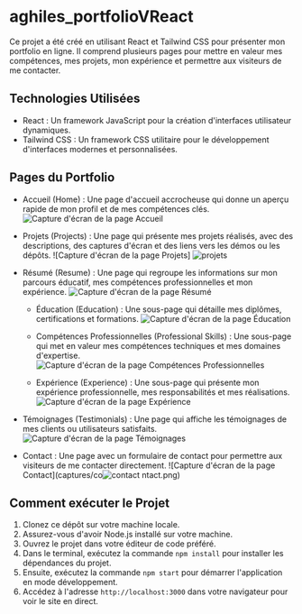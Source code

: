 
# aghiles_portfolioVReact 

Ce projet a été créé en utilisant React et Tailwind CSS pour présenter mon portfolio en ligne. Il comprend plusieurs pages pour mettre en valeur mes compétences, mes projets, mon expérience et permettre aux visiteurs de me contacter.

## Technologies Utilisées

- React : Un framework JavaScript pour la création d'interfaces utilisateur dynamiques.
- Tailwind CSS : Un framework CSS utilitaire pour le développement d'interfaces modernes et personnalisées.

## Pages du Portfolio

- Accueil (Home) : Une page d'accueil accrocheuse qui donne un aperçu rapide de mon profil et de mes compétences clés.
  ![Capture d'écran de la page Accueil](https://github.com/djadounAghiles/aghiles_portfoliovReact/assets/136774766/555e0483-4a29-41eb-adef-7df9699f6de9)


- Projets (Projects) : Une page qui présente mes projets réalisés, avec des descriptions, des captures d'écran et des liens vers les démos ou les dépôts.
  ![Capture d'écran de la page Projets]
![projets](https://github.com/djadounAghiles/aghiles_portfoliovReact/assets/136774766/a866e850-1fb0-46d9-8965-0df79988b5bd)

- Résumé (Resume) : Une page qui regroupe les informations sur mon parcours éducatif, mes compétences professionnelles et mon expérience.
  ![Capture d'écran de la page Résumé](https://github.com/djadounAghiles/aghiles_portfoliovReact/assets/136774766/03f8964c-d9a7-48b0-b3af-42960241b86d)


  - Éducation (Education) : Une sous-page qui détaille mes diplômes, certifications et formations.
    ![Capture d'écran de la page Éducation](https://github.com/djadounAghiles/aghiles_portfoliovReact/assets/136774766/5f198571-abec-4ddf-abec-18477a1f4215)


  - Compétences Professionnelles (Professional Skills) : Une sous-page qui met en valeur mes compétences techniques et mes domaines d'expertise.
    ![Capture d'écran de la page Compétences Professionnelles](https://github.com/djadounAghiles/aghiles_portfoliovReact/assets/136774766/df43a32a-50e9-4639-9fa5-da437bbe44a1)


  - Expérience (Experience) : Une sous-page qui présente mon expérience professionnelle, mes responsabilités et mes réalisations.
    ![Capture d'écran de la page Expérience](https://github.com/djadounAghiles/aghiles_portfoliovReact/assets/136774766/10f2a9c2-da9a-490a-b4e6-079fad0606da)


- Témoignages (Testimonials) : Une page qui affiche les témoignages de mes clients ou utilisateurs satisfaits.
  ![Capture d'écran de la page Témoignages](https://github.com/djadounAghiles/aghiles_portfoliovReact/assets/136774766/fc594571-8d4d-4f23-8819-b3fd81d9ae88)


- Contact : Une page avec un formulaire de contact pour permettre aux visiteurs de me contacter directement.
  ![Capture d'écran de la page Contact](captures/co![contact](https://github.com/djadounAghiles/aghiles_portfoliovReact/assets/136774766/18ecbd65-e6fd-42dd-b52e-c2eecda2ab94)
ntact.png)

## Comment exécuter le Projet

1. Clonez ce dépôt sur votre machine locale.
2. Assurez-vous d'avoir Node.js installé sur votre machine.
3. Ouvrez le projet dans votre éditeur de code préféré.
4. Dans le terminal, exécutez la commande `npm install` pour installer les dépendances du projet.
5. Ensuite, exécutez la commande `npm start` pour démarrer l'application en mode développement.
6. Accédez à l'adresse `http://localhost:3000` dans votre navigateur pour voir le site en direct.




